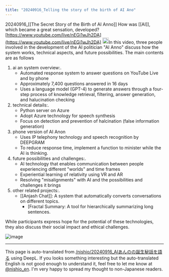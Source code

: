 ```yaml
---
title: "20240916_Telling the story of the birth of AI Ano"
---
```


20240916_[[The Secret Story of the Birth of AI Anno]] How was [[AI]], which became a great sensation, developed?
[https://www.youtube.com/live/nEGi1wJh2DA](https://www.youtube.com/live/nEGi1wJh2DA)
<img src='https://scrapbox.io/api/pages/nishio-en/claude/icon' alt='claude.icon' height="19.5"/>In this video, three people involved in the development of the AI politician "AI Anno" discuss how the system works, technical aspects, and future possibilities. The main contents are as follows
1. ai an system overview:.
    - Automated response system to answer questions on YouTube Live and by phone
    - Approximately 7,400 questions answered in 16 days
    - Uses a language model (GPT-4) to generate answers through a four-step process of knowledge retrieval, filtering, answer generation, and halucination checking
2. technical details:.
    - Python server on Azure
    - Adopt Azure technology for speech synthesis
    - Focus on detection and prevention of halcination (false information generation)
3. phone version of AI Anon
    - Uses IP telephony technology and speech recognition by DEEPGRAM
    - To reduce response time, implement a function to minister while the AI is thinking.
4. future possibilities and challenges:.
    - AI technology that enables communication between people experiencing different "worlds" and time frames
    - Experiential learning of relativity using VR and AR
    - Resolving "misalignments" with AI and the possibilities and challenges it brings
5. other related projects:.
    - [[Anjash Chat]]: A system that automatically converts conversations on different topics.
        - [Fractal Summary: A tool for hierarchically summarizing long sentences.

While participants express hope for the potential of these technologies, they also discuss their social impact and ethical challenges.

![image](https://gyazo.com/2a2040c9fcd1153c9bdd20695ca80ba7/thumb/1000)

---
This page is auto-translated from [/nishio/20240916_AIあんのの誕生秘話を語る](https://scrapbox.io/nishio/20240916_AIあんのの誕生秘話を語る) using DeepL. If you looks something interesting but the auto-translated English is not good enough to understand it, feel free to let me know at [@nishio_en](https://twitter.com/nishio_en). I'm very happy to spread my thought to non-Japanese readers.